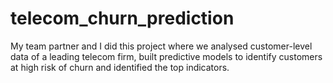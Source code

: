 # telecom_churn_prediction
My team partner and I did this project where we analysed customer-level data of a leading telecom firm, built predictive models to identify customers at high risk of churn and identified the top indicators.
